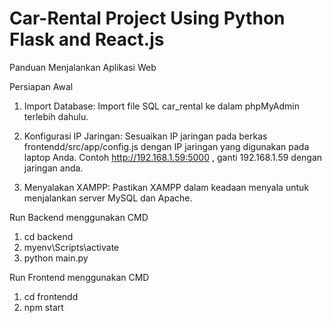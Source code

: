 # Car-Rental Project Using Python Flask and React.js


Panduan Menjalankan Aplikasi Web

Persiapan Awal
1. Import Database:
Import file SQL car_rental ke dalam phpMyAdmin terlebih dahulu.

2. Konfigurasi IP Jaringan:
Sesuaikan IP jaringan pada berkas frontendd/src/app/config.js dengan IP jaringan yang digunakan pada laptop Anda. Contoh http://192.168.1.59:5000 , ganti 192.168.1.59 dengan jaringan anda.

3. Menyalakan XAMPP:
Pastikan XAMPP dalam keadaan menyala untuk menjalankan server MySQL dan Apache.

Run Backend menggunakan CMD
1. cd backend
2. myenv\Scripts\activate
3. python main.py

Run Frontend menggunakan CMD
1. cd frontendd
2. npm start
